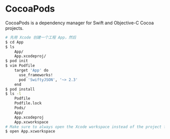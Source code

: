 # CocoaPods


CocoaPods is a dependency manager for Swift and Objective-C Cocoa projects.

```bash
# 先用 Xcode 创建一个工程 App，然后
$ cd App
$ ls
    App/
    App.xcodeproj/
$ pod init
$ vim Podfile
    target 'App' do
      use_frameworks!
      pod 'SwiftyJSON', '~> 2.3'
    end
$ pod install
$ ls -l
    Podfile
    Podfile.lock
    Pods/
    App/
    App.xcodeproj
    App.xcworkspace
# Make sure to always open the Xcode workspace instead of the project file when building your project
$ open App.xcworkspace
```
